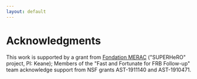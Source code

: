 ```yaml
---
layout: default
---
```


# Acknowledgments

This work is supported by a grant from [Fondation
MERAC](https://merac.org/) ("SUPERHeRO" project, PI: Keane); Members
of the "Fast and Fortunate for FRB Follow-up" team acknowledge support
from NSF grants AST-1911140 and AST-1910471.
